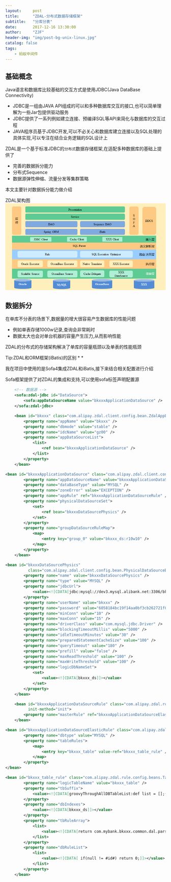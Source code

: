 ```yaml
---
layout:     post
title:      "ZDAL-分布式数据存储框架"
subtitle:   "分库分表"
date:       2017-12-16 13:30:00
author:     "ZJF"
header-img: "img/post-bg-unix-linux.jpg"
catalog: false
tags:
    - 蚂蚁中间件
---
```


## 基础概念
Java语言和数据库比较基础的交互方式是使用JDBC(Java DataBase Connectivity)
* JDBC是一组由JAVA API组成的可以和多种数据库交互的接口,也可以简单理解为一些Jar包提供驱动服务
* JDBC提供了一系列例如建立连接、预编译SQL等API来简化与数据库的交互过程
* JAVA程序员基于JDBC开发,可以不必关心和数据库建立连接以及SQL处理的具体实现,可以专注在结合业务逻辑的SQL设计上

ZDAL是一个基于标准JDBC的`分布式`数据存储框架,在适配多种数据库的基础上提供了
* 完善的数据拆分能力
* 分布式Sequence
* 数据源弹性伸缩、流量分发等集群策略

本文主要针对数据拆分能力做介绍

ZDAL架构图
![img](/img/in-post/zdal-architecture.jpg)

## 数据拆分
在单库不分表的场景下,数据量的增大很容易产生数据库的性能问题
* 例如单表存储1000w记录,查询会非常耗时
* 数据太大也会对单台机器的容量产生压力,从而影响性能

ZDAL的分布式的存储架构解决了单库的容量瓶颈以及单表的性能瓶颈

Tip:ZDAL和ORM框架(iBatis)的区别
* 
* 


我在项目中使用的是Sofa4集成ZDAL和iBatis,接下来结合相关配置进行介绍

Sofa框架提供了对ZDAL的集成和支持,可以使用sofa标签声明配置源

```XML
	<!-- 数据源 -->
	<sofa:zdal-jdbc id="DataSource">
		<sofa:appDataSourceName value="bkxxxApplicationDataSource" />
	</sofa:zdal-jdbc>
```

```XML
	<bean id="bkxxx" class="com.alipay.zdal.client.config.bean.ZdalAppBean">
		<property name="appName" value="bkxxx" />
		<property name="dbmode" value="stable" />
		<property name="idcName" value="gz00" />
		<property name="appDataSourceList">
			<list>
				<ref bean="bkxxxApplicationDataSource" />
			</list>
		</property>
	</bean>
```

```XML
<bean id="bkxxxApplicationDataSource" class="com.alipay.zdal.client.config.bean.AppDataSourceBean">
		<property name="appDataSourceName" value="bkxxxApplicationDataSource" />
		<property name="dataBaseType" value="MYSQL" />
		<property name="zoneError" value="EXCEPTION" />
		<property name="appRule" ref="bkxxxApplicationDataSourceRule" />
		<property name="physicalDataSourceSet">
			<set>
				<ref bean="bkxxxDataSourcePhysics" />
			</set>
		</property>
		<property name="groupDataSourceRuleMap">
			<map>
				<entry key="group_0" value="bkxxx_ds:r10w10" />
			</map>
		</property>
	</bean>
```

```XML
<bean id="bkxxxDataSourcePhysics"
		  class="com.alipay.zdal.client.config.bean.PhysicalDataSourceBean">
		<property name="name" value="bkxxxDataSourcePhysics" />
		<property name="type" value="MYSQL" />
		<property name="jdbcUrl">
			<value><![CDATA[jdbc:mysql://dev3.mysql.alibank.net:3306/bkxxx?useUnicode=true&amp;characterEncoding=utf8]]></value>
		</property>
		<property name="userName" value="bkxxx" />
		<property name="password" value="6058184bc19f14aa0bf3cb262721f0df" />
		<property name="minConn" value="10" />
		<property name="maxConn" value="15" />
		<property name="driverClass" value="com.mysql.jdbc.Driver" />
		<property name="blockingTimeoutMillis" value="5000" />
		<property name="idleTimeoutMinutes" value="30" />
		<property name="preparedStatementCacheSize" value="100" />
		<property name="queryTimeout" value="180" />
		<property name="prefill" value="false" />
		<property name="maxReadThreshold" value="100" />
		<property name="maxWriteThreshold" value="100" />
		<property name="logicDbNameSet">
			<set>
				<value><![CDATA[bkxxx_ds]]></value>
			</set>
		</property>
	</bean>
```

```XML
	<bean id="bkxxxApplicationDataSourceRule" class="com.alipay.zdal.rule.config.beans.AppRule"
		  init-method="init">
		<property name="masterRule" ref="bkxxxApplicationDataSourceElasticRule" />
	</bean>
```

```XML
<bean id="bkxxxApplicationDataSourceElasticRule" class="com.alipay.zdal.rule.config.beans.ShardRule">
		<property name="dbtype" value="MYSQL" />
		<property name="tableRules">
			<map>
				<entry key="bkxxx_table" value-ref="bkxxx_table_rule" />
			</map>
		</property>
</bean>
```

```XML
<bean id="bkxxx_table_rule" class="com.alipay.zdal.rule.config.beans.TableRule" init-method="init">
		<property name="logicTableName" value="bkxxx_table" />
		<property name="tbSuffix">
			<value><![CDATA[groovyThroughAllDBTableList:def list = [];(0..19).each{ i ->list.add("0"+"${i}".padLeft(3,"0") );}; return list;]]></value>
		</property>
		<property name="dbIndexes">
			<value><![CDATA[bkxxx_ds]]></value>
		</property>
		<property name="tbRuleArray">
			<list>
				<value><![CDATA[return com.mybank.bkxxx.common.dal.parseTableIndexMethod(业务字段).padLeft(4,"0");]]></value>
			</list>
		</property>
		<property name="dbRuleList">
			<list>
				<value><![CDATA[ if(null != #id#) return 0;]]></value>
			</list>
		</property>
	</bean>
```













































